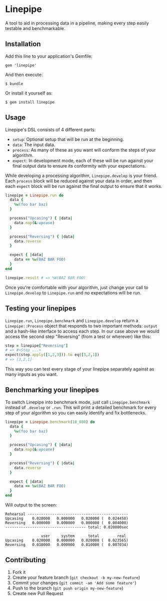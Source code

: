 # Linepipe

A tool to aid in processing data in a pipeline, making every step easily
testable and benchmarkable.

## Installation

Add this line to your application's Gemfile:

    gem 'linepipe'

And then execute:

    $ bundle

Or install it yourself as:

    $ gem install linepipe

## Usage

Linepipe's DSL consists of 4 different parts:

* `setup`: Optional setup that will be run at the beginning.
* `data`: The input data.
* `process`: As many of these as you want will conform the steps of your
  algorithm.
* `expect`: In development mode, each of these will be run against your final
  output data to ensure its conformity with your expectations.

While developing a processing algorithm, `Linepipe.develop` is your friend. Each
`process` block will be reduced against your data in order, and then each
`expect` block will be run against the final output to ensure that it works.

```ruby
linepipe = Linepipe.run do
  data {
    %w(foo bar baz)
  }

  process("Upcasing") { |data|
    data.map(&:upcase)
  }

  process("Reversing") { |data|
    data.reverse
  }

  expect { |data|
    data == %w(BAZ BAR FOO)
  }
end

linepipe.result # => %W(BAZ BAR FOO)
```

Once you're comfortable with your algorithm, just change your call to
`Linepipe.develop` to `Linepipe.run` and no expectations will be run.

## Testing your linepipes

`Linepipe.run`, `Linepipe.benchmark` and `Linepipe.develop` return a `Linepipe::Process` object that
responds to two important methods: `output` and a hash-like
interface to access each step. In our case above we would access the second step
"Reversing" (from a test or wherever) like this:

```ruby
step = linepipe["Reversing"]
# => #<Step ...>
expect(step.apply([1,2,3])).to eq([3,2,1])
# => [3,2,1]
```

This way you can test every stage of your linepipe separately against as many
inputs as you want.

## Benchmarking your linepipes

To switch Linepipe into benchmark mode, just call `Linepipe.benchmark` instead
of `.develop` or `.run`. This will print a detailed benchmark for every step of
your algorithm so you can easily identify and fix bottlenecks.

```ruby
linepipe = Linepipe.benchmark(10_000) do
  data {
    %w(foo bar baz)
  }

  process("Upcasing") { |data|
    data.map(&:upcase)
  }

  process("Reversing") { |data|
    data.reverse
  }

  expect { |data|
    data == %w(BAZ BAR FOO)
  }
end
```

Will output to the screen:

    Rehearsal ---------------------------------------------
    Upcasing    0.020000   0.000000   0.020000 (  0.024458)
    Reversing   0.000000   0.000000   0.000000 (  0.004000)
    ------------------------------------ total: 0.020000sec

                    user     system      total        real
    Upcasing    0.020000   0.000000   0.020000 (  0.022565)
    Reversing   0.010000   0.000000   0.010000 (  0.007034)

## Contributing

1. Fork it
2. Create your feature branch (`git checkout -b my-new-feature`)
3. Commit your changes (`git commit -am 'Add some feature'`)
4. Push to the branch (`git push origin my-new-feature`)
5. Create new Pull Request
